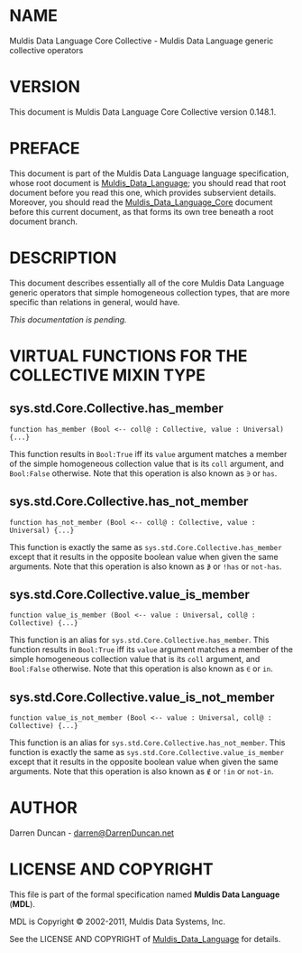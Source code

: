 # NAME

Muldis Data Language Core Collective - Muldis Data Language generic collective operators

# VERSION

This document is Muldis Data Language Core Collective version 0.148.1.

# PREFACE

This document is part of the Muldis Data Language language specification, whose root
document is [Muldis_Data_Language](Muldis_Data_Language.md); you should read that root document before
you read this one, which provides subservient details.  Moreover, you
should read the [Muldis_Data_Language_Core](Muldis_Data_Language_Core.md) document before this current
document, as that forms its own tree beneath a root document branch.

# DESCRIPTION

This document describes essentially all of the core Muldis Data Language generic
operators that simple homogeneous collection types, that are more specific
than relations in general, would have.

*This documentation is pending.*

# VIRTUAL FUNCTIONS FOR THE COLLECTIVE MIXIN TYPE

## sys.std.Core.Collective.has_member

`function has_member (Bool <--
coll@ : Collective, value : Universal) {...}`

This function results in `Bool:True` iff its `value` argument matches a
member of the simple homogeneous collection value that is its `coll`
argument, and `Bool:False` otherwise.  Note that this operation is also
known as `∋` or `has`.

## sys.std.Core.Collective.has_not_member

`function has_not_member (Bool <--
coll@ : Collective, value : Universal) {...}`

This function is exactly the same as `sys.std.Core.Collective.has_member`
except that it results in the opposite boolean value when given the same
arguments.  Note that this operation is also known as `∌` or `!has` or
`not-has`.

## sys.std.Core.Collective.value_is_member

`function value_is_member (Bool <--
value : Universal, coll@ : Collective) {...}`

This function is an alias for `sys.std.Core.Collective.has_member`.  This
function results in `Bool:True` iff its `value` argument matches a member
of the simple homogeneous collection value that is its `coll` argument,
and `Bool:False` otherwise.  Note that this operation is also known as
`∈` or `in`.

## sys.std.Core.Collective.value_is_not_member

`function value_is_not_member (Bool <--
value : Universal, coll@ : Collective) {...}`

This function is an alias for `sys.std.Core.Collective.has_not_member`.
This function is exactly the same as
`sys.std.Core.Collective.value_is_member` except that it results in the
opposite boolean value when given the same arguments.  Note that this
operation is also known as `∉` or `!in` or `not-in`.

# AUTHOR

Darren Duncan - darren@DarrenDuncan.net

# LICENSE AND COPYRIGHT

This file is part of the formal specification named
**Muldis Data Language** (**MDL**).

MDL is Copyright © 2002-2011, Muldis Data Systems, Inc.

See the LICENSE AND COPYRIGHT of [Muldis_Data_Language](Muldis_Data_Language.md) for details.
